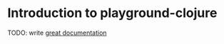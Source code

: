 # Introduction to playground-clojure

TODO: write [great documentation](http://jacobian.org/writing/what-to-write/)
